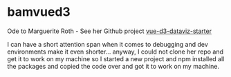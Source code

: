 # bamvued3

Ode to Marguerite Roth - See her Github project [vue-d3-dataviz-starter](https://github.com/margueriteroth/vue-d3-dataviz-starter/tree/main)

I can have a short attention span when it comes to debugging and dev environments make it even shorter... anyway, I could not clone her repo and get it to work on my machine so I started a new project and npm installed all the packages and copied the code over and got it to work on my machine.

